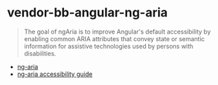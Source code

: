 # vendor-bb-angular-ng-aria

> The goal of ngAria is to improve Angular's default accessibility by enabling common ARIA attributes that convey state or semantic information for assistive technologies used by persons with disabilities.

- [ng-aria](https://docs.angularjs.org/api/ngAria)
- [ng-aria accessibility guide](https://docs.angularjs.org/guide/accessibility)
